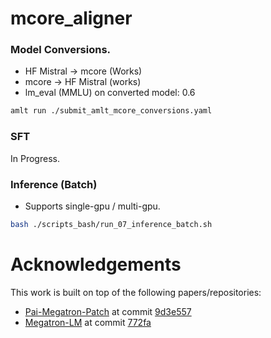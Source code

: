 # mcore_aligner

### Model Conversions.

- HF Mistral -> mcore (Works)
- mcore -> HF Mistral (works)
- lm_eval (MMLU) on converted model: 0.6

 
```bash
amlt run ./submit_amlt_mcore_conversions.yaml
```

### SFT

In Progress.

### Inference (Batch)

- Supports single-gpu / multi-gpu.

```bash
bash ./scripts_bash/run_07_inference_batch.sh
```


# Acknowledgements
This work is built on top of the following papers/repositories:
- [Pai-Megatron-Patch](https://github.com/alibaba/Pai-Megatron-Patch) at commit [9d3e557](https://github.com/alibaba/Pai-Megatron-Patch/commit/9d3e557b4d5f386a456a49da23aa47af737baaf3)
- [Megatron-LM](https://github.com/NVIDIA/Megatron-LM) at commit [772fa](https://github.com/NVIDIA/Megatron-LM/commit/772faca1f8d5030621b738cbd8e8bb2d8d28f6e6)

